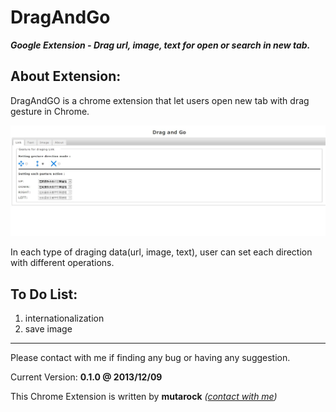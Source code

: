 DragAndGo
=========
***Google Extension - Drag url, image, text for open or search in new tab.*** 


About Extension:
--------
DragAndGO is a chrome extension that let users open new tab with drag gesture in Chrome.

![snapshot](/images/snapshot.jpg "snapshot")

In each type of draging data(url, image, text), user can set each direction with different operations. 


To Do List:
--------
1. internationalization
2. save image


-----
Please contact with me if finding any bug or having any suggestion.

Current Version: **0.1.0 @ 2013/12/09**

This Chrome Extension is written by **mutarock** *([contact with me](mailto:mutarock@gmail.com))*